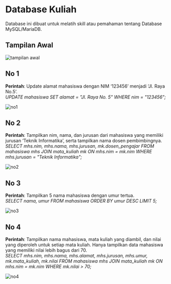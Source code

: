 # Database Kuliah
Database ini dibuat untuk melatih skill atau pemahaman tentang Database MySQL/MariaDB.

## Tampilan Awal  
![tampilan awal](https://github.com/user-attachments/assets/6bc59937-95f4-49af-bd16-3d555a31ea42)

## No 1
__Perintah__: Update alamat mahasiswa dengan NIM ‘123456’ menjadi ‘Jl. Raya No.5’.  
_UPDATE mahasiswa SET alamat = "Jl. Raya No. 5" WHERE nim = "123456";_   

![no1](https://github.com/user-attachments/assets/195f5d3b-9602-4282-9f72-89a3ba10bb7d)

## No 2  
__Perintah__: Tampilkan nim, nama, dan jurusan dari mahasiswa yang memiliki jurusan ‘Teknik Informatika’, serta tampilkan nama dosen pembimbingnya.  
_SELECT mhs.nim, mhs.nama, mhs.jurusan, mk.dosen_pengajar FROM mahasiswa mhs JOIN mata_kuliah mk ON mhs.nim = mk.nim WHERE mhs.jurusan = "Teknik Informatika";_  

![no2](https://github.com/user-attachments/assets/1a8ceb77-fce4-4c7a-b8e8-7c47ea67e111)  

## No 3  
__Perintah__: Tampilkan 5 nama mahasiswa dengan umur tertua.  
_SELECT nama, umur FROM mahasiswa ORDER BY umur DESC LIMIT 5;_  

![no3](https://github.com/user-attachments/assets/8743b1c6-e916-4abb-a97e-7d4c9066d16a)

## No 4  
__Perintah__: Tampilkan nama mahasiswa, mata kuliah yang diambil, dan nilai yang diperoleh untuk setiap mata kuliah. Hanya tampilkan data mahasiswa yang memiliki nilai lebih bagus dari 70.  
_SELECT mhs.nim, mhs.nama, mhs.alamat, mhs.jurusan, mhs.umur, mk.mata_kuliah, mk.nilai FROM mahasiswa mhs JOIN mata_kuliah mk ON mhs.nim = mk.nim WHERE mk.nilai > 70;_    

![no4](https://github.com/user-attachments/assets/32b212aa-853e-4aef-a3c5-2432bd464bf0)
